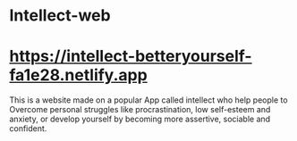 # Intellect-web
# https://intellect-betteryourself-fa1e28.netlify.app

This is a website made on a popular App called intellect who help people to Overcome personal struggles like procrastination, low self-esteem and anxiety, or develop yourself by becoming more assertive, sociable and confident. 
